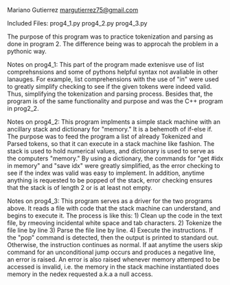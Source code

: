 Mariano Gutierrez
margutierrez75@gmail.com

Included Files:
prog4_1.py
prog4_2.py
prog4_3.py

The purpose of this program was to practice tokenization and parsing as done in
program 2. The difference being was to approcah the problem in a pythonic way.

Notes on prog4_1:
    This part of the program made extenisve use of list comprehsnsions and some 
    of pythons helpful syntax not avaliable in other lanauges. For example, list
    comprehensions with the use of "in" were used to greatly simplify checking
    to see if the given tokens were indeed valid. Thus, simplifying the tokenization
    and parsing process. Besides that, the program is of the same functionality and purpose and was the C++
    program in prog2_2. 
    
Notes on prog4_2:
    This program implments a simple stack machine with
    an ancillary stack and dictionary for "memory." It is a behemoth of if-else if. 
    The purpose was to feed the program  a list of already Tokenized and Parsed tokens, 
    so that it can execute in a stack machine like fashion. 
    The stack is used to hold numerical values, and dictionary is used 
    to serve as the computers "memory." By using a dictionary, the commands for
    "get #idx in memory" and "save idx" were greatly simplified, as the error checking to 
    see if the index was valid was easy to implement. In addition, anytime anything
    is requested to be popped of the stack, error checking ensures that the stack
    is of length 2 or is at least not empty. 

Notes on prog4_3:
    This program serves as a driver for the two programs above. It reads a file with
    code that the stack machine can understand, and begins to execute it.
    The process is like this:
    1) Clean up the code in the text file, by rmeoving incidental white space and tab
    characters.
    2) Tokenize the file line by line
    3) Parse the file line by line.
    4) Execute the instructions. If the "pop" command is detected, then the output is
    printed to standard out. Otherwise, the instruction continues as normal.
    If aat anytime the users skip command for an unconditional jump occurs and produces
    a negative line, an error is raised. An error is also raised whenever memory attemped to
    be accessed is invalid, i.e. the memory in the stack machine instantiated does memory
    in the nedex requested a.k.a a null access. 
    
    
    
    

